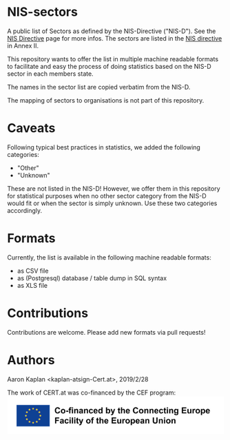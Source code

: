 # NIS-sectors
A public list of Sectors as defined by the NIS-Directive ("NIS-D"). See the [NIS Directive](https://www.enisa.europa.eu/topics/nis-directive) page for more infos.
The sectors are listed in the [NIS directive](https://eur-lex.europa.eu/eli/dir/2016/1148/oj) in Annex II.

This repository wants to offer the list in multiple machine readable formats to facilitate and easy the process of doing statistics based on the NIS-D sector in each members state.

The names in the sector list are copied verbatim from the NIS-D.

The mapping of sectors to organisations is not part of this repository.


# Caveats

Following typical best practices in statistics, we added the following categories:

  * "Other"
  * "Unknown"

These are not listed in the NIS-D! However, we offer them in this repository for statistical purposes when no other sector category from the NIS-D would fit  or when the sector is simply unknown. Use these two categories accordingly.

# Formats

Currently, the list is available in the following machine readable formats:

  * as CSV file
  * as (Postgresql) database / table dump in SQL syntax
  * as XLS file

# Contributions

Contributions are welcome. Please add new formats via pull requests!

# Authors

Aaron Kaplan <kaplan-atsign-Cert.at>, 2019/2/28

The work of CERT.at was co-financed by the CEF program:
![cef-logo-small](cef-logo-small.png)


